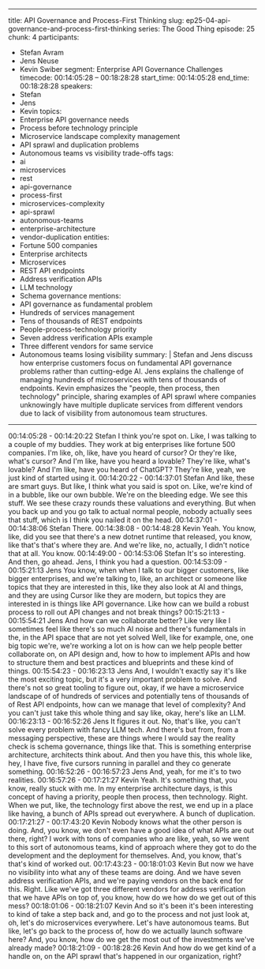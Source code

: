 
---
title: API Governance and Process-First Thinking
slug: ep25-04-api-governance-and-process-first-thinking
series: The Good Thing
episode: 25
chunk: 4
participants:
  - Stefan Avram
  - Jens Neuse
  - Kevin Swiber
segment: Enterprise API Governance Challenges
timecode: 00:14:05:28 – 00:18:28:28
start_time: 00:14:05:28
end_time: 00:18:28:28
speakers:
  - Stefan
  - Jens
  - Kevin
topics:
  - Enterprise API governance needs
  - Process before technology principle
  - Microservice landscape complexity management
  - API sprawl and duplication problems
  - Autonomous teams vs visibility trade-offs
tags:
  - ai
  - microservices
  - rest
  - api-governance
  - process-first
  - microservices-complexity
  - api-sprawl
  - autonomous-teams
  - enterprise-architecture
  - vendor-duplication
entities:
  - Fortune 500 companies
  - Enterprise architects
  - Microservices
  - REST API endpoints
  - Address verification APIs
  - LLM technology
  - Schema governance
mentions:
  - API governance as fundamental problem
  - Hundreds of services management
  - Tens of thousands of REST endpoints
  - People-process-technology priority
  - Seven address verification APIs example
  - Three different vendors for same service
  - Autonomous teams losing visibility
summary: |
  Stefan and Jens discuss how enterprise customers focus on fundamental API governance problems rather than cutting-edge AI. Jens explains the challenge of managing hundreds of microservices with tens of thousands of endpoints. Kevin emphasizes the "people, then process, then technology" principle, sharing examples of API sprawl where companies unknowingly have multiple duplicate services from different vendors due to lack of visibility from autonomous team structures.
---

00:14:05:28 - 00:14:20:22
Stefan
I think you're spot on. Like, I was talking to a couple of my buddies. They work at big enterprises
like fortune 500 companies. I'm like, oh, like, have you heard of cursor? Or they're like, what's
cursor? And I'm like, have you heard a lovable? They're like, what's lovable? And I'm like, have
you heard of ChatGPT? They're like, yeah, we just kind of started using it.
00:14:20:22 - 00:14:37:01
Stefan
And like, these are smart guys. But like, I think what you said is spot on. Like, we're kind of in a
bubble, like our own bubble. We're on the bleeding edge. We see this stuff. We see these crazy
rounds these valuations and everything. But when you back up and you go talk to actual normal
people, nobody actually sees that stuff, which is I think you nailed it on the head.
00:14:37:01 - 00:14:38:06
Stefan
There.
00:14:38:08 - 00:14:48:28
Kevin
Yeah. You know, like, did you see that there's a new dotnet runtime that released, you know, like
that's that's where they are. And we're like, no, actually, I didn't notice that at all. You know.
00:14:49:00 - 00:14:53:06
Stefan
It's so interesting. And then, go ahead. Jens, I think you had a question.
00:14:53:09 - 00:15:21:13
Jens
You know, when when I talk to our bigger customers, like bigger enterprises, and we're talking
to, like, an architect or someone like topics that they are interested in this, like they also look at
AI and things, and they are using Cursor like they are modern, but topics they are interested in
is things like API governance. Like how can we build a robust process to roll out API changes
and not break things?
00:15:21:13 - 00:15:54:21
Jens
And how can we collaborate better? Like very like I sometimes feel like there's so much AI noise
and there's fundamentals in the, in the API space that are not yet solved Well, like for example,
one, one big topic we're, we're working a lot on is how can we help people better collaborate on,
on API design and, how to how to implement APIs and how to structure them and best practices
and blueprints and these kind of things.
00:15:54:23 - 00:16:23:13
Jens
And, I wouldn't exactly say it's like the most exciting topic, but it's a very important problem to
solve. And there's not so great tooling to figure out, okay, if we have a microservice landscape
of of hundreds of services and potentially tens of thousands of of Rest API endpoints, how can
we manage that level of complexity? And you can't just take this whole thing and say like, okay,
here's like an LLM.
00:16:23:13 - 00:16:52:26
Jens
It figures it out. No, that's like, you can't solve every problem with fancy LLM tech. And there's
but from, from a messaging perspective, these are things where I would say the reality check is
schema governance, things like that. This is something enterprise architecture, architects think
about. And then you have this, this whole like, hey, I have five, five cursors running in parallel
and they co generate something.
00:16:52:26 - 00:16:57:23
Jens
And, yeah, for me it's to two realities.
00:16:57:26 - 00:17:21:27
Kevin
Yeah. It's something that, you know, really stuck with me. In my enterprise architecture days, is
this concept of having a priority, people then process, then technology. Right. When we put, like,
the technology first above the rest, we end up in a place like having, a bunch of APIs spread out
everywhere. A bunch of duplication.
00:17:21:27 - 00:17:43:20
Kevin
Nobody knows what the other person is doing. And, you know, we don't even have a good idea
of what APIs are out there, right? I work with tons of companies who are like, yeah, so we went
to this sort of autonomous teams, kind of approach where they got to do the development and
the deployment for themselves. And, you know, that's that's kind of worked out.
00:17:43:23 - 00:18:01:03
Kevin
But now we have no visibility into what any of these teams are doing. And we have seven
address verification APIs, and we're paying vendors on the back end for this. Right. Like we've
got three different vendors for address verification that we have APIs on top of, you know, how
do we how do we get out of this mess?
00:18:01:06 - 00:18:21:07
Kevin
And so it's been it's been interesting to kind of take a step back and, and go to the process and
not just look at, oh, let's do microservices everywhere. Let's have autonomous teams. But like,
let's go back to the process of, how do we actually launch software here? And, you know, how
do we get the most out of the investments we've already made?
00:18:21:09 - 00:18:28:26
Kevin
And how do we get kind of a handle on, on the API sprawl that's happened in our organization,
right?